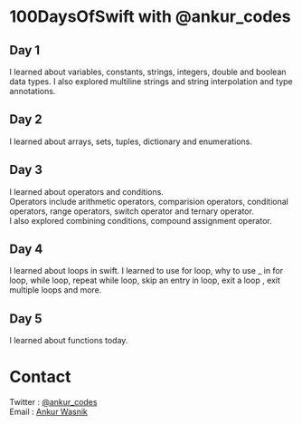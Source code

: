 # 100DaysOfSwift with @ankur\_codes
## Day 1
I learned about variables, constants, strings, integers, double and boolean data types. I also explored multiline strings and string interpolation and type annotations. 

## Day 2
I learned about arrays, sets, tuples, dictionary and enumerations.

## Day 3
I learned about operators and conditions. \
Operators include arithmetic operators, comparision operators, conditional operators, range operators, switch operator and ternary operator. \
I also explored combining conditions, compound assignment operator.

## Day 4
I learned about loops in swift. I learned to use for loop, why to use _ in for loop, while loop, repeat while loop, skip an entry in loop, exit a loop , exit multiple loops and more.

## Day 5
I learned about functions today. 
# Contact 
Twitter : [@ankur\_codes](https://twitter.com/ankur_codes) \
Email   : [Ankur Wasnik](mailto:ankurwasnik@icloud.com)
